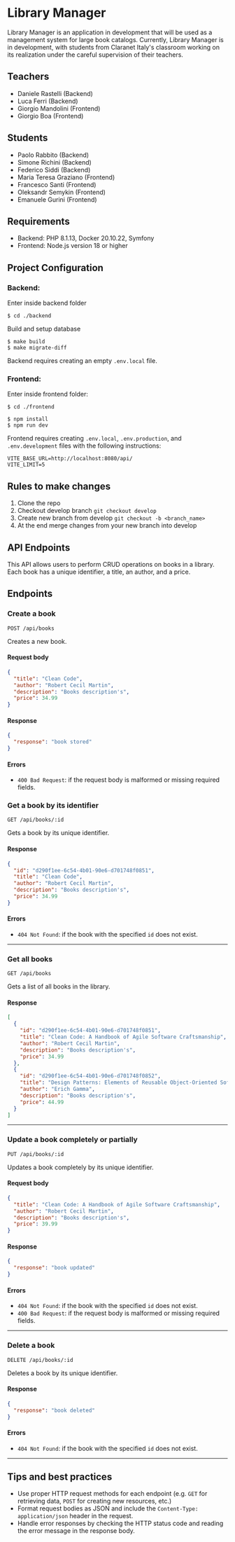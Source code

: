 # Library Manager

Library Manager is an application in development that will be used as a management system for large book catalogs. Currently, Library Manager is in development, with students from Claranet Italy's classroom working on its realization under the careful supervision of their teachers.

## Teachers

- Daniele Rastelli (Backend)
- Luca Ferri (Backend)
- Giorgio Mandolini (Frontend)
- Giorgio Boa (Frontend)

## Students

- Paolo Rabbito (Backend)
- Simone Richini (Backend)
- Federico Siddi (Backend)
- Maria Teresa Graziano (Frontend)
- Francesco Santi (Frontend)
- Oleksandr Semykin (Frontend)
- Emanuele Gurini (Frontend)

## Requirements

- Backend: PHP 8.1.13, Docker 20.10.22, Symfony
- Frontend: Node.js version 18 or higher

## Project Configuration

### Backend:

Enter inside backend folder

```
$ cd ./backend
```

Build and setup database

```
$ make build
$ make migrate-diff
```

Backend requires creating an empty `.env.local` file.

### Frontend:

Enter inside frontend folder:

```
$ cd ./frontend
```

```
$ npm install
$ npm run dev
```

Frontend requires creating `.env.local`, `.env.production`, and `.env.development` files with the following instructions:

```
VITE_BASE_URL=http://localhost:8080/api/
VITE_LIMIT=5
```

## Rules to make changes

1. Clone the repo
2. Checkout develop branch `git checkout develop`
3. Create new branch from develop `git checkout -b <branch_name>`
4. At the end merge changes from your new branch into develop

## API Endpoints

This API allows users to perform CRUD operations on books in a library. Each book has a unique identifier, a title, an author, and a price.

## Endpoints

### Create a book

`POST /api/books`

Creates a new book.

#### Request body

```json
{
  "title": "Clean Code",
  "author": "Robert Cecil Martin",
  "description": "Books description's",
  "price": 34.99
}
```

#### Response

```json
{
  "response": "book stored"
}
```

#### Errors

- `400 Bad Request`: if the request body is malformed or missing required fields.

### Get a book by its identifier

`GET /api/books/:id`

Gets a book by its unique identifier.

#### Response

```json
{
  "id": "d290f1ee-6c54-4b01-90e6-d701748f0851",
  "title": "Clean Code",
  "author": "Robert Cecil Martin",
  "description": "Books description's",
  "price": 34.99
}
```

#### Errors

- `404 Not Found`: if the book with the specified `id` does not exist.

---

### Get all books

`GET /api/books`

Gets a list of all books in the library.

#### Response

```json
[
  {
    "id": "d290f1ee-6c54-4b01-90e6-d701748f0851",
    "title": "Clean Code: A Handbook of Agile Software Craftsmanship",
    "author": "Robert Cecil Martin",
    "description": "Books description's",
    "price": 34.99
  },
  {
    "id": "d290f1ee-6c54-4b01-90e6-d701748f0852",
    "title": "Design Patterns: Elements of Reusable Object-Oriented Software",
    "author": "Erich Gamma",
    "description": "Books description's",
    "price": 44.99
  }
]
```

---

### Update a book completely or partially

`PUT /api/books/:id`

Updates a book completely by its unique identifier.

#### Request body

```json
{
  "title": "Clean Code: A Handbook of Agile Software Craftsmanship",
  "author": "Robert Cecil Martin",
  "description": "Books description's",
  "price": 39.99
}
```

#### Response

```json
{
  "response": "book updated"
}
```

#### Errors

- `404 Not Found`: if the book with the specified `id` does not exist.
- `400 Bad Request`: if the request body is malformed or missing required fields.

---

### Delete a book

`DELETE /api/books/:id`

Deletes a book by its unique identifier.

#### Response

```json
{
  "response": "book deleted"
}
```

#### Errors

- `404 Not Found`: if the book with the specified `id` does not exist.

---

## Tips and best practices

- Use proper HTTP request methods for each endpoint (e.g. `GET` for retrieving data, `POST` for creating new resources, etc.)
- Format request bodies as JSON and include the `Content-Type: application/json` header in the request.
- Handle error responses by checking the HTTP status code and reading the error message in the response body.
